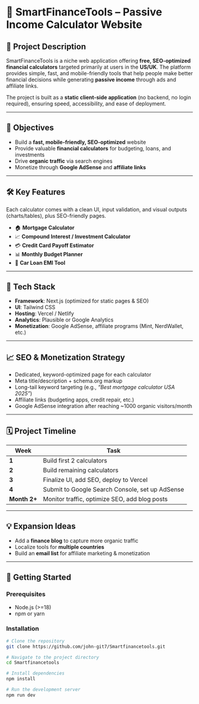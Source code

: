 # 💼 SmartFinanceTools – Passive Income Calculator Website

## 📘 Project Description
SmartFinanceTools is a niche web application offering **free, SEO-optimized financial calculators** targeted primarily at users in the **US/UK**. The platform provides simple, fast, and mobile-friendly tools that help people make better financial decisions while generating **passive income** through ads and affiliate links.

The project is built as a **static client-side application** (no backend, no login required), ensuring speed, accessibility, and ease of deployment.

---

## 🎯 Objectives
- Build a **fast, mobile-friendly, SEO-optimized** website  
- Provide valuable **financial calculators** for budgeting, loans, and investments  
- Drive **organic traffic** via search engines  
- Monetize through **Google AdSense** and **affiliate links**  

---

## 🛠️ Key Features
Each calculator comes with a clean UI, input validation, and visual outputs (charts/tables), plus SEO-friendly pages.

- 🏠 **Mortgage Calculator**  
- 📈 **Compound Interest / Investment Calculator**  
- 💳 **Credit Card Payoff Estimator**  
- 📊 **Monthly Budget Planner**  
- 🚗 **Car Loan EMI Tool**  

---

## 🧱 Tech Stack
- **Framework**: Next.js (optimized for static pages & SEO)  
- **UI**: Tailwind CSS  
- **Hosting**: Vercel / Netlify  
- **Analytics**: Plausible or Google Analytics  
- **Monetization**: Google AdSense, affiliate programs (Mint, NerdWallet, etc.)  

---

## 📈 SEO & Monetization Strategy
- Dedicated, keyword-optimized page for each calculator  
- Meta title/description + schema.org markup  
- Long-tail keyword targeting (e.g., *“Best mortgage calculator USA 2025”*)  
- Affiliate links (budgeting apps, credit repair, etc.)  
- Google AdSense integration after reaching ~1000 organic visitors/month  

---

## 🗓️ Project Timeline
| Week        | Task |
|-------------|------|
| **1**       | Build first 2 calculators |
| **2**       | Build remaining calculators |
| **3**       | Finalize UI, add SEO, deploy to Vercel |
| **4**       | Submit to Google Search Console, set up AdSense |
| **Month 2+**| Monitor traffic, optimize SEO, add blog posts |

---

## 💡 Expansion Ideas
- Add a **finance blog** to capture more organic traffic  
- Localize tools for **multiple countries**  
- Build an **email list** for affiliate marketing & monetization  

---

## 🚀 Getting Started
### Prerequisites
- Node.js (>=18)  
- npm or yarn  

### Installation
```bash
# Clone the repository
git clone https://github.com/john-git7/Smartfinancetools.git

# Navigate to the project directory
cd Smartfinancetools

# Install dependencies
npm install

# Run the development server
npm run dev
